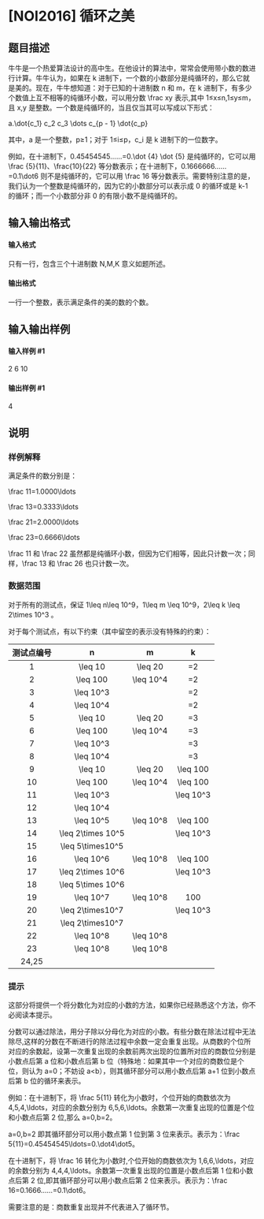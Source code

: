 
# [NOI2016] 循环之美
## 题目描述
牛牛是一个热爱算法设计的高中生。在他设计的算法中，常常会使用带小数的数进行计算。牛牛认为，如果在 k 进制下，一个数的小数部分是纯循环的，那么它就是美的。现在，牛牛想知道：对于已知的十进制数 n 和 m，在 k 进制下，有多少个数值上互不相等的纯循环小数，可以用分数 \frac xy 表示,其中 1≤x≤n,1≤y≤m，且 x,y 是整数。一个数是纯循环的，当且仅当其可以写成以下形式：

a.\dot{c_1} c_2 c_3 \dots c_{p - 1} \dot{c_p}

其中，a 是一个整数，p≥1；对于 1≤i≤p，c_i 是 k 进制下的一位数字。

例如，在十进制下，0.45454545……=0.\dot {4} \dot {5} 是纯循环的，它可以用 \frac {5}{11}、\frac{10}{22} 等分数表示；在十进制下，0.1666666……=0.1\dot6 则不是纯循环的，它可以用 \frac 16 等分数表示。需要特别注意的是，我们认为一个整数是纯循环的，因为它的小数部分可以表示成 0 的循环或是 k-1 的循环；而一个小数部分非 0 的有限小数不是纯循环的。
## 输入输出格式
#### 输入格式

只有一行，包含三个十进制数 N,M,K 意义如题所述。



#### 输出格式

一行一个整数，表示满足条件的美的数的个数。

## 输入输出样例
#### 输入样例 #1
2 6 10
#### 输出样例 #1
4
## 说明
### 样例解释

满足条件的数分别是：

\frac 11=1.0000\ldots

\frac 13=0.3333\ldots

\frac 21=2.0000\ldots

\frac 23=0.6666\ldots

\frac 11 和 \frac 22 虽然都是纯循环小数，但因为它们相等，因此只计数一次；同样，\frac 13 和 \frac 26 也只计数一次。

### 数据范围

对于所有的测试点，保证 1\leq n\leq 10^9，1\leq m \leq 10^9，2\leq k \leq 2\times 10^3 。

对于每个测试点，有以下约束（其中留空的表示没有特殊的约束）：

| 测试点编号 |         n         |     m     |     k     |
| :--------: | :-----------------: | :---------: | :---------: |
|    1     |      \leq 10      |  \leq 20  |    =2     |
|    2     |     \leq 100      | \leq 10^4 |    =2     |
|    3     |     \leq 10^3     |             |    =2     |
|    4     |     \leq 10^4     |             |    =2     |
|    5     |      \leq 10      |  \leq 20  |    =3     |
|    6     |     \leq 100      | \leq 10^4 |    =3     |
|    7     |     \leq 10^3     |             |    =3     |
|    8     |     \leq 10^4     |             |    =3     |
|    9     |      \leq 10      |  \leq 20  | \leq 100  |
|    10    |     \leq 100      | \leq 10^4 | \leq 100  |
|    11    |     \leq 10^3     |             | \leq 10^3 |
|    12    |     \leq 10^4     |             |             |
|    13    |     \leq 10^5     | \leq 10^8 | \leq 100  |
|    14    | \leq 2\times 10^5 |             | \leq 10^3 |
|    15    | \leq 5\times10^5  |             |             |
|    16    |     \leq 10^6     | \leq 10^8 | \leq 100  |
|    17    | \leq 2\times 10^6 |             | \leq 10^3 |
|    18    | \leq 5\times 10^6 |             |             |
|    19    |     \leq 10^7     | \leq 10^8 |    100    |
|    20    | \leq 2\times10^7  |             | \leq 10^3 |
|    21    | \leq 2\times10^7  |             |             |
|    22    |     \leq 10^8     | \leq 10^8 |             |
|    23    |     \leq 10^8     | \leq 10^8 |             |
|  24,25   |                     |             |             |

 
### 提示

这部分将提供一个将分数化为对应的小数的方法，如果你已经熟悉这个方法，你不必阅读本提示。

分数可以通过除法，用分子除以分母化为对应的小数。有些分数在除法过程中无法除尽,这样的分数在不断进行的除法过程中余数一定会重复出现。从商数的个位所对应的余数起，设第一次重复出现的余数前两次出现的位置所对应的商数位分别是小数点后第 a 位和小数点后第 b 位（特殊地：如果其中一个对应的商数位是个位，则认为 a=0；不妨设 a&lt;b），则其循环部分可以用小数点后第 a+1 位到小数点后第 b 位的循环来表示。

例如：在十进制下，将 \frac 5{11} 转化为小数时，个位开始的商数依次为 4,5,4,\ldots，对应的余数分别为 6,5,6,\ldots。余数第一次重复出现的位置是个位和小数点后第 2 位,那么 a=0,b=2。

a=0,b=2 即其循环部分可以用小数点第 1 位到第 3 位来表示。表示为：\frac 5{11}=0.45454545\ldots=0.\dot4\dot5。

在十进制下，将 \frac 16 转化为小数时,个位开始的商数依次为 1,6,6,\ldots，对应的余数分别为 4,4,4,\ldots。余数第一次重复出现的位置是小数点后第 1 位和小数点后第 2 位,即其循环部分可以用小数点后第 2 位来表示。表示为：\frac 16=0.1666……=0.1\dot6。

需要注意的是：商数重复出现并不代表进入了循环节。
